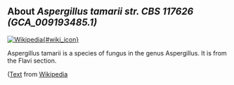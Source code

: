 
About *Aspergillus tamarii str. CBS 117626 (GCA\_009193485.1)* 
--------------------------------------------------------------

[![Wikipedia](/img/wikipedia_logo_v2_en.png){#wiki_icon}](http://en.wikipedia.org/wiki/Aspergillus_tamarii)

Aspergillus tamarii is a species of fungus in the genus Aspergillus. It is from
the Flavi section.

([Text](http://en.wikipedia.org/wiki/Aspergillus_tamarii) from [Wikipedia](http://en.wikipedia.org/) 

